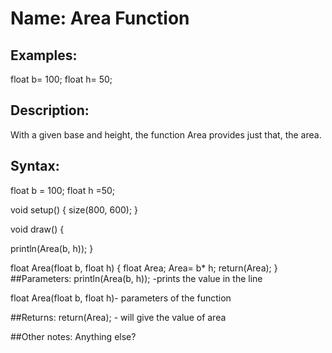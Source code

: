 # Name: Area Function

## Examples:
float b= 100;
float h= 50;

## Description:
With a given base and height, the function Area provides just that, the area. 

## Syntax:

float b = 100;
float h =50;

void setup() {
  size(800, 600);
}

void draw() {

  println(Area(b, h));
}

float Area(float b, float h) {
  float Area;
  Area= b* h;
  return(Area);
}
##Parameters: 
println(Area(b, h)); -prints the value in the line

float Area(float b, float h)- parameters of the function  



##Returns:
  return(Area); - will give the value of area  
  
##Other notes:
Anything else?

